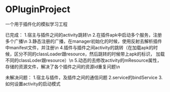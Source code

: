# OPluginProject
一个用于插件化的模拟学习工程

已完成：
1.宿主与插件之间的activity跳转\n
2.在插件apk中启动多个服务，注册多个广播\n
3.静态注册的广播，在manager初始化的时候，使用反射去解析插件中manifest文件，并注册\n
4.插件与插件之间activity的跳转（在加载apk的时候，区分不同的classLoader跟resource，然后跳转的时候带上apk的标识，
加载不同的classLoder跟resource）\n
5.动态的去修改activity的mResource属性，存储的资源文件，解决了各个插件之间的资源id重复问题\n


未解决问题：
1.宿主与插件，及插件之间的通信问题
2.service的bindService
3.如何设置activity的启动模式
